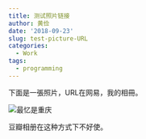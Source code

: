 ```yaml
---
title: 测试照片链接
author: 黄俭
date: '2018-09-23'
slug: test-picture-URL
categories:
  - Work
tags:
  - programming
---
```


下面是一張照片，URL在网易，我的相冊。

![最忆是重庆](http://img2.ph.126.net/stp6qfVPAHQlfLcRo5Szqw==/6632224451932880201.jpg)

豆瓣相册在这种方式下不好使。